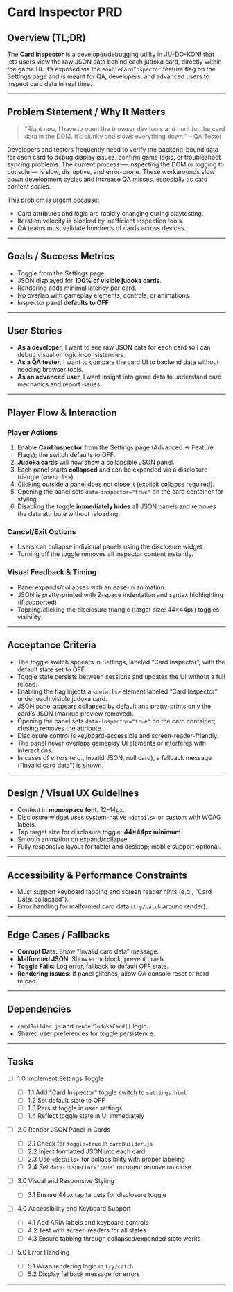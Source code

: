 # Card Inspector PRD

## Overview (TL;DR)

The **Card Inspector** is a developer/debugging utility in JU-DO-KON! that lets users view the raw JSON data behind each judoka card, directly within the game UI. It’s exposed via the `enableCardInspector` feature flag on the Settings page and is meant for QA, developers, and advanced users to inspect card data in real time.

---

## Problem Statement / Why It Matters

> “Right now, I have to open the browser dev tools and hunt for the card data in the DOM. It’s clunky and slows everything down.” – QA Tester

Developers and testers frequently need to verify the backend-bound data for each card to debug display issues, confirm game logic, or troubleshoot syncing problems. The current process — inspecting the DOM or logging to console — is slow, disruptive, and error-prone. These workarounds slow down development cycles and increase QA misses, especially as card content scales.

This problem is urgent because:

- Card attributes and logic are rapidly changing during playtesting.
- Iteration velocity is blocked by inefficient inspection tools.
- QA teams must validate hundreds of cards across devices.

---

## Goals / Success Metrics

- Toggle from the Settings page.
- JSON displayed for **100% of visible judoka cards**.
- Rendering adds minimal latency per card.
- No overlap with gameplay elements, controls, or animations.
- Inspector panel **defaults to OFF**

---

## User Stories

- **As a developer**, I want to see raw JSON data for each card so I can debug visual or logic inconsistencies.
- **As a QA tester**, I want to compare the card UI to backend data without needing browser tools.
- **As an advanced user**, I want insight into game data to understand card mechanics and report issues.

---

## Player Flow & Interaction

### Player Actions

1. Enable **Card Inspector** from the Settings page (Advanced → Feature Flags); the switch defaults to OFF.
2. **Judoka cards** will now show a collapsible JSON panel.
3. Each panel starts **collapsed** and can be expanded via a disclosure triangle (`<details>`).
4. Clicking outside a panel does not close it (explicit collapse required).
5. Opening the panel sets `data-inspector="true"` on the card container for styling.
6. Disabling the toggle **immediately hides** all JSON panels and removes the data attribute without reloading.

### Cancel/Exit Options

- Users can collapse individual panels using the disclosure widget.
- Turning off the toggle removes all inspector content instantly.

### Visual Feedback & Timing

- Panel expands/collapses with an ease-in animation.
- JSON is pretty-printed with 2-space indentation and syntax highlighting (if supported).
- Tapping/clicking the disclosure triangle (target size: 44×44px) toggles visibility.

---

## Acceptance Criteria

- The toggle switch appears in Settings, labeled “Card Inspector”, with the default state set to OFF.
- Toggle state persists between sessions and updates the UI without a full reload.
- Enabling the flag injects a `<details>` element labeled “Card Inspector” under each visible judoka card.
- JSON panel appears collapsed by default and pretty-prints only the card’s JSON (markup preview removed).
- Opening the panel sets `data-inspector="true"` on the card container; closing removes the attribute.
- Disclosure control is keyboard-accessible and screen-reader-friendly.
- The panel never overlaps gameplay UI elements or interferes with interactions.
- In cases of errors (e.g., invalid JSON, null card), a fallback message (“Invalid card data”) is shown.

---

## Design / Visual UX Guidelines

- Content in **monospace font**, 12–14px.
- Disclosure widget uses system-native `<details>` or custom with WCAG labels.
- Tap target size for disclosure toggle: **44×44px minimum**.
- Smooth animation on expand/collapse.
- Fully responsive layout for tablet and desktop; mobile support optional.

---

## Accessibility & Performance Constraints

- Must support keyboard tabbing and screen reader hints (e.g., “Card Data: collapsed”).
- Error handling for malformed card data (`try/catch` around render).

---

## Edge Cases / Fallbacks

- **Corrupt Data**: Show “Invalid card data” message.
- **Malformed JSON**: Show error block, prevent crash.
- **Toggle Fails**: Log error, fallback to default OFF state.
- **Rendering Issues**: If panel glitches, allow QA console reset or hard reload.

---

## Dependencies

- `cardBuilder.js` and `renderJudokaCard()` logic.
- Shared user preferences for toggle persistence.

---

## Tasks

- [ ] 1.0 Implement Settings Toggle

  - [ ] 1.1 Add "Card Inspector" toggle switch to `settings.html`
  - [ ] 1.2 Set default state to OFF
  - [ ] 1.3 Persist toggle in user settings
  - [ ] 1.4 Reflect toggle state in UI immediately

- [ ] 2.0 Render JSON Panel in Cards

  - [ ] 2.1 Check for `toggle=true` in `cardBuilder.js`
  - [ ] 2.2 Inject formatted JSON into each card
  - [ ] 2.3 Use `<details>` for collapsibility with proper labeling
  - [ ] 2.4 Set `data-inspector="true"` on open; remove on close

- [ ] 3.0 Visual and Responsive Styling

  - [ ] 3.1 Ensure 44px tap targets for disclosure toggle

- [ ] 4.0 Accessibility and Keyboard Support

  - [ ] 4.1 Add ARIA labels and keyboard controls
  - [ ] 4.2 Test with screen readers for all states
  - [ ] 4.3 Ensure tabbing through collapsed/expanded state works

- [ ] 5.0 Error Handling

  - [ ] 5.1 Wrap rendering logic in `try/catch`
  - [ ] 5.2 Display fallback message for errors

---

